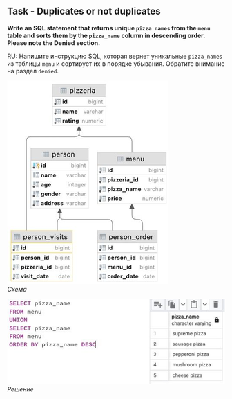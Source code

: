 ## Task -  Duplicates or not duplicates

**Write an SQL statement that returns unique `pizza names` from the `menu` table and sorts them by the `pizza_name` column in descending order. Please note the Denied section.**

RU: Напишите инструкцию SQL, которая вернет уникальные `pizza_names` из таблицы `menu` и сортирует их в порядке убывания. Обратите внимание на раздел `denied`.

![Screenshot](../screenshots/scheme.jpg "Схема")\
*Схема*

![Screenshot](../screenshots/ex02.jpg "Решение")\
*Решение*